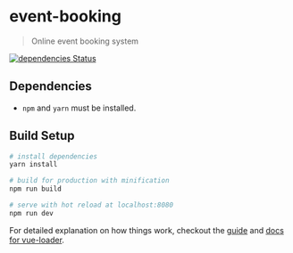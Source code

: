 # event-booking

> Online event booking system

[![dependencies Status](https://david-dm.org/kings-cam/ticketing-ui/status.svg)](https://david-dm.org/kings-cam/ticketing-ui)

## Dependencies

* `npm` and `yarn` must be installed.


## Build Setup

``` bash
# install dependencies
yarn install

# build for production with minification
npm run build

# serve with hot reload at localhost:8080
npm run dev
```

For detailed explanation on how things work, checkout the [guide](http://vuejs-templates.github.io/webpack/) and [docs for vue-loader](http://vuejs.github.io/vue-loader).
